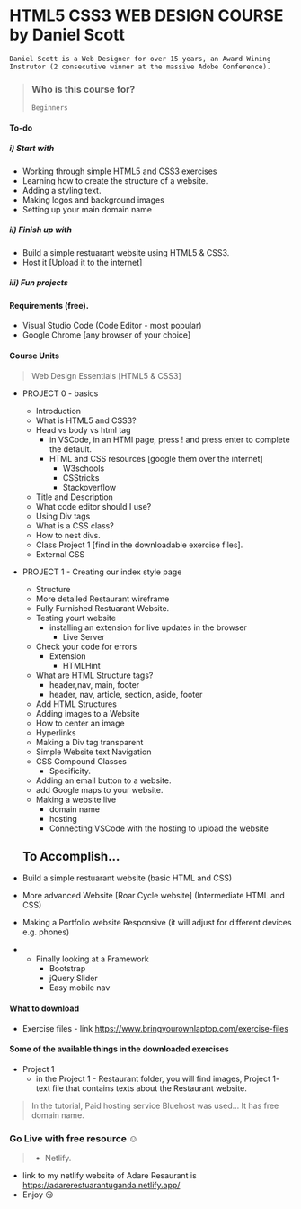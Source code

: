 # HTML5 CSS3 WEB DESIGN COURSE by Daniel Scott
` Daniel Scott is a Web Designer for over 15 years, an Award Wining Instrutor (2 consecutive winner at the massive Adobe Conference). ` 

> ### Who is this course for?
> ` Beginners `

#### To-do
##### i) Start with
- Working through  simple HTML5 and CSS3 exercises
- Learning how to create the structure of a website.
- Adding a styling text.
- Making logos and background images
- Setting up your main domain name
##### ii) Finish up with
- Build a simple restuarant website using HTML5 & CSS3.
- Host it [Upload it to the internet]
##### iii) Fun projects
 

#### Requirements (free).
- Visual Studio Code (Code Editor - most popular)
- Google Chrome [any browser of your choice]

#### Course Units
>  Web Design Essentials [HTML5 & CSS3]
- PROJECT 0 - basics
  -  Introduction
    - What is HTML5 and CSS3?
    -  Head vs body vs html tag
        - in VSCode, in an HTMl page, press ! and press enter to complete the default.
        - HTML and CSS resources [google them over the internet] 
            - W3schools
            - CSStricks
            - Stackoverflow
    - Title and Description
    - What code editor should I use?
    - Using Div tags 
    - What is a CSS class?
    - How to nest divs.
    - Class Project 1 [find in the downloadable exercise files].
    - External CSS
  
- PROJECT 1 - Creating our index style page 
    - Structure
    - More detailed Restaurant wireframe
    - Fully Furnished Restuarant Website.
    - Testing yourt website 
         - installing an extension for live updates in the browser
              - Live Server
    - Check your code for errors
         - Extension 
            - HTMLHint
    - What are HTML Structure tags?
         - header,nav, main, footer
         - header, nav, article, section, aside, footer
    - Add HTML Structures
    - Adding images to a Website
    - How to center an image
    - Hyperlinks
    - Making a Div tag transparent  
    - Simple Website text Navigation  
    - CSS Compound Classes
        - Specificity.
    - Adding an email button to a website. 
    - add Google maps to your website.
    - Making a website live
        - domain name
        - hosting 
        - Connecting VSCode with the hosting to upload the website  

    ## To Accomplish... 
- Build a simple restuarant website (basic HTML and CSS)
- More advanced Website [Roar Cycle website] (Intermediate HTML and CSS)
- Making a Portfolio website Responsive (it will adjust for different devices e.g. phones)
- - Finally looking at a Framework
    - Bootstrap
    - jQuery Slider
    - Easy mobile nav

#### What to download
- Exercise files - link https://www.bringyourownlaptop.com/exercise-files 

#### Some of the available things in the downloaded exercises
- Project 1
    - in the Project 1 - Restaurant folder, you will find images, Project 1- text file that contains texts about the Restaurant website.

> In the tutorial, Paid hosting service Bluehost was used...
> It has free domain name.
### Go Live with free resource :relaxed:
> - Netlify.
- link to my netlify website of Adare Resaurant is https://adarerestuarantuganda.netlify.app/
- Enjoy  :smirk: